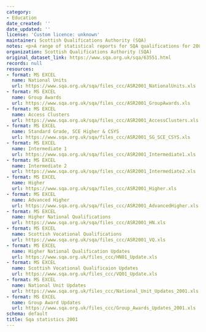 ```yaml
---
category:
- Education
date_created: ''
date_updated: ''
license: 'Custom licence: unknown'
maintainer: Scottish Qualifications Authority (SQA)
notes: <p>A range of statistical reports for SQA qualifications for 2001.</p>
organization: Scottish Qualifications Authority (SQA)
original_dataset_link: https://www.sqa.org.uk/sqa/63551.html
records: null
resources:
- format: MS EXCEL
  name: National Units
  url: https://www.sqa.org.uk/sqa/files_ccc/ASR2001_NationalUnits.xls
- format: MS EXCEL
  name: Group Awards
  url: https://www.sqa.org.uk/sqa/files_ccc/ASR2001_GroupAwards.xls
- format: MS EXCEL
  name: Access Clusters
  url: https://www.sqa.org.uk/sqa/files_ccc/ASR2001_AccessClusters.xls
- format: MS EXCEL
  name: Standard Grade, SCE Higher & CSYS
  url: https://www.sqa.org.uk/sqa/files_ccc/ASR2001_SG_SCE_CSYS.xls
- format: MS EXCEL
  name: Intermediate 1
  url: https://www.sqa.org.uk/sqa/files_ccc/ASR2001_Intermediate1.xls
- format: MS EXCEL
  name: Intermediate 2
  url: https://www.sqa.org.uk/sqa/files_ccc/ASR2001_Intermediate2.xls
- format: MS EXCEL
  name: Higher
  url: https://www.sqa.org.uk/sqa/files_ccc/ASR2001_Higher.xls
- format: MS EXCEL
  name: Advanced Higher
  url: https://www.sqa.org.uk/sqa/files_ccc/ASR2001_AdvancedHigher.xls
- format: MS EXCEL
  name: Higher National Qualifications
  url: https://www.sqa.org.uk/sqa/files_ccc/ASR2001_HN.xls
- format: MS EXCEL
  name: Scottish Vocational Qualifications
  url: https://www.sqa.org.uk/sqa/files_ccc/ASR2001_VQ.xls
- format: MS EXCEL
  name: Higher National Qualification Updates
  url: https://www.sqa.org.uk/files_ccc/HN01_Update.xls
- format: MS EXCEL
  name: Scottish Vocational Qualificaion Updates
  url: https://www.sqa.org.uk/files_ccc/VQ01_Update.xls
- format: MS EXCEL
  name: National Unit Updates
  url: https://www.sqa.org.uk/files_ccc/National_Unit_Updates_2001.xls
- format: MS EXCEL
  name: Group Award Updates
  url: https://www.sqa.org.uk/files_ccc/Group_Awards_Updates_2001.xls
schema: default
title: Sqa statistics 2001
---
```


